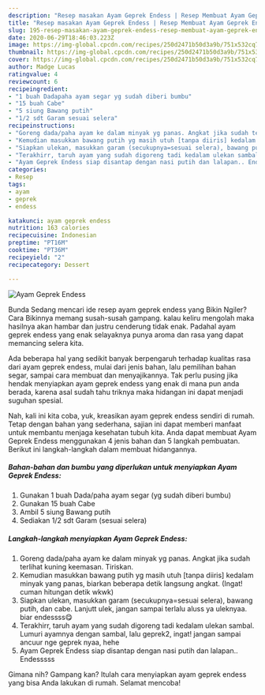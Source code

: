 ```yaml
---
description: "Resep masakan Ayam Geprek Endess | Resep Membuat Ayam Geprek Endess Yang Enak Dan Mudah"
title: "Resep masakan Ayam Geprek Endess | Resep Membuat Ayam Geprek Endess Yang Enak Dan Mudah"
slug: 195-resep-masakan-ayam-geprek-endess-resep-membuat-ayam-geprek-endess-yang-enak-dan-mudah
date: 2020-06-29T18:46:03.223Z
image: https://img-global.cpcdn.com/recipes/250d2471b50d3a9b/751x532cq70/ayam-geprek-endess-foto-resep-utama.jpg
thumbnail: https://img-global.cpcdn.com/recipes/250d2471b50d3a9b/751x532cq70/ayam-geprek-endess-foto-resep-utama.jpg
cover: https://img-global.cpcdn.com/recipes/250d2471b50d3a9b/751x532cq70/ayam-geprek-endess-foto-resep-utama.jpg
author: Madge Lucas
ratingvalue: 4
reviewcount: 6
recipeingredient:
- "1 buah Dadapaha ayam segar yg sudah diberi bumbu"
- "15 buah Cabe"
- "5 siung Bawang putih"
- "1/2 sdt Garam sesuai selera"
recipeinstructions:
- "Goreng dada/paha ayam ke dalam minyak yg panas. Angkat jika sudah terlihat kuning keemasan. Tiriskan."
- "Kemudian masukkan bawang putih yg masih utuh [tanpa diiris] kedalam minyak yang panas, biarkan beberapa detik langsung angkat. (Ingat! cuman hitungan detik wkwk)"
- "Siapkan ulekan, masukkan garam (secukupnya=sesuai selera), bawang putih, dan cabe. Lanjutt ulek, jangan sampai terlalu aluss ya uleknyaa. biar endessss😋"
- "Terakhirr, taruh ayam yang sudah digoreng tadi kedalam ulekan sambal. Lumuri ayamnya dengan sambal, lalu geprek2, ingat! jangan sampai ancuur nge geprek nyaa, hehe"
- "Ayam Geprek Endess siap disantap dengan nasi putih dan lalapan.. Endesssss"
categories:
- Resep
tags:
- ayam
- geprek
- endess

katakunci: ayam geprek endess 
nutrition: 163 calories
recipecuisine: Indonesian
preptime: "PT16M"
cooktime: "PT36M"
recipeyield: "2"
recipecategory: Dessert

---
```



![Ayam Geprek Endess](https://img-global.cpcdn.com/recipes/250d2471b50d3a9b/751x532cq70/ayam-geprek-endess-foto-resep-utama.jpg)

Bunda Sedang mencari ide resep ayam geprek endess yang Bikin Ngiler? Cara Bikinnya memang susah-susah gampang. kalau keliru mengolah maka hasilnya akan hambar dan justru cenderung tidak enak. Padahal ayam geprek endess yang enak selayaknya punya aroma dan rasa yang dapat memancing selera kita.

Ada beberapa hal yang sedikit banyak berpengaruh terhadap kualitas rasa dari ayam geprek endess, mulai dari jenis bahan, lalu pemilihan bahan segar, sampai cara membuat dan menyajikannya. Tak perlu pusing jika hendak menyiapkan ayam geprek endess yang enak di mana pun anda berada, karena asal sudah tahu triknya maka hidangan ini dapat menjadi suguhan spesial.




Nah, kali ini kita coba, yuk, kreasikan ayam geprek endess sendiri di rumah. Tetap dengan bahan yang sederhana, sajian ini dapat memberi manfaat untuk membantu menjaga kesehatan tubuh kita. Anda dapat membuat Ayam Geprek Endess menggunakan 4 jenis bahan dan 5 langkah pembuatan. Berikut ini langkah-langkah dalam membuat hidangannya.

<!--inarticleads1-->

##### Bahan-bahan dan bumbu yang diperlukan untuk menyiapkan Ayam Geprek Endess:

1. Gunakan 1 buah Dada/paha ayam segar (yg sudah diberi bumbu)
1. Gunakan 15 buah Cabe
1. Ambil 5 siung Bawang putih
1. Sediakan 1/2 sdt Garam (sesuai selera)




<!--inarticleads2-->

##### Langkah-langkah menyiapkan Ayam Geprek Endess:

1. Goreng dada/paha ayam ke dalam minyak yg panas. Angkat jika sudah terlihat kuning keemasan. Tiriskan.
1. Kemudian masukkan bawang putih yg masih utuh [tanpa diiris] kedalam minyak yang panas, biarkan beberapa detik langsung angkat. (Ingat! cuman hitungan detik wkwk)
1. Siapkan ulekan, masukkan garam (secukupnya=sesuai selera), bawang putih, dan cabe. Lanjutt ulek, jangan sampai terlalu aluss ya uleknyaa. biar endessss😋
1. Terakhirr, taruh ayam yang sudah digoreng tadi kedalam ulekan sambal. Lumuri ayamnya dengan sambal, lalu geprek2, ingat! jangan sampai ancuur nge geprek nyaa, hehe
1. Ayam Geprek Endess siap disantap dengan nasi putih dan lalapan.. Endesssss




Gimana nih? Gampang kan? Itulah cara menyiapkan ayam geprek endess yang bisa Anda lakukan di rumah. Selamat mencoba!
